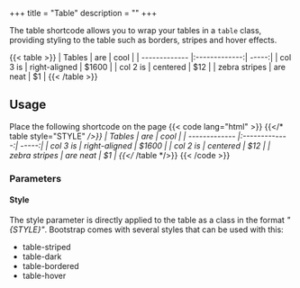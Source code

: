 +++
title = "Table"
description = ""
+++

The table shortcode allows you to wrap your tables in a <code>table</code> class, providing styling to the table such as borders, stripes and hover effects.

{{< table >}}
| Tables        | are           | cool  |
| ------------- |:-------------:| -----:|
| col 3 is      | right-aligned | $1600 |
| col 2 is      | centered      |   $12 |
| zebra stripes | are neat      |    $1 |
{{< /table >}}

## Usage
Place the following shortcode on the page
{{< code lang="html" >}} 
{{</* table style="STYLE" */>}}
| Tables        | are           | cool  |
| ------------- |:-------------:| -----:|
| col 3 is      | right-aligned | $1600 |
| col 2 is      | centered      |   $12 |
| zebra stripes | are neat      |    $1 |
{{</* /table */>}}
{{< /code >}}

### Parameters
#### Style
The style parameter is directly applied to the table as a class in the format *"{STYLE}"*. Bootstrap comes with several styles that can be used with this:   
- table-striped    
- table-dark   
- table-bordered    
- table-hover    
